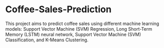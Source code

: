 # Coffee-Sales-Prediction
This project aims to predict coffee sales using different machine learning models: Support Vector Machine (SVM) Regression, Long Short-Term Memory (LSTM) neural network, Support Vector Machine (SVM) Classification, and K-Means Clustering.
